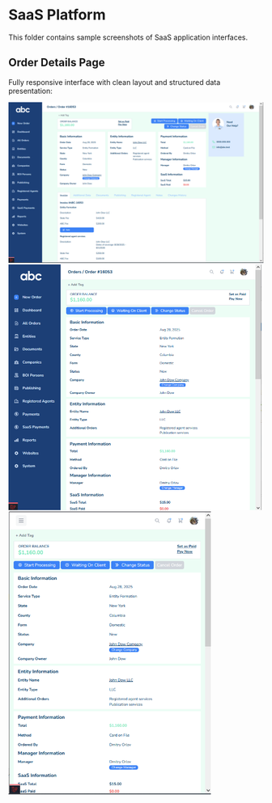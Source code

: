 # SaaS Platform

This folder contains sample screenshots of SaaS application interfaces.  

## Order Details Page

Fully responsive interface with clean layout and structured data presentation:

<img src="orderDetails1.PNG" alt="Order Details 1" style="width:600px;"/>

<img src="orderDetails2.PNG" alt="Order Details 2" style="width:500px;"/>

<img src="orderDetails3.PNG" alt="Order Details 3" style="width:400px;"/>
